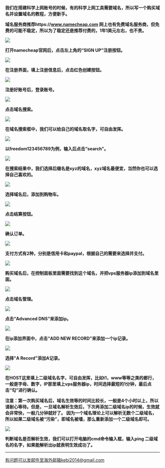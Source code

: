 **我们在搭建科学上网账号的时候，有的科学上网工具需要域名，所以写一个购买域名并设置域名的教程，方便新手。**

**域名服务商推荐https://www.namecheap.com 网上也有免费域名服务商，但免费的可能不稳定，所以为了稳定还是推荐付费的，1年1美元左右，也不贵。**

![](https://cdn.jsdelivr.net/gh/Alvin9999/pac2/namecheap/cheap1.jpg)

**打开namecheap官网后，点击左上角的“SIGN UP”注册按钮。**

![](https://cdn.jsdelivr.net/gh/Alvin9999/pac2/namecheap/cheap2.jpg)

**在注册界面，填上注册信息后，点击红色创建按钮。**

![](https://cdn.jsdelivr.net/gh/Alvin9999/pac2/namecheap/cheap3.jpg)

**注册好账号后，登录账号。**

![](https://cdn.jsdelivr.net/gh/Alvin9999/pac2/namecheap/cheap4.jpg)

**点击域名搜索。**

![](https://cdn.jsdelivr.net/gh/Alvin9999/pac2/namecheap/cheap20.jpg)

**在域名搜索框中，我们可以给自己的域名取名字，可自由发挥。**

![](https://cdn.jsdelivr.net/gh/Alvin9999/pac2/namecheap/cheap6.jpg)

**以freedom123456789为例，输入后点击“search”。**

![](https://cdn.jsdelivr.net/gh/Alvin9999/pac2/namecheap/cheap7.jpg)

**在搜索结果中，我们选择后缀名是xyz的域名，xyz域名最便宜，当然你也可以选择自己喜欢的。**

![](https://cdn.jsdelivr.net/gh/Alvin9999/pac2/namecheap/cheap8.jpg)

**选择域名后，添加到购物车。**

![](https://cdn.jsdelivr.net/gh/Alvin9999/pac2/namecheap/cheap9.jpg)

**点击结算按钮。**

![](https://cdn.jsdelivr.net/gh/Alvin9999/pac2/namecheap/cheap10.jpg)

**确认订单。**

![](https://cdn.jsdelivr.net/gh/Alvin9999/pac2/namecheap/cheap11.jpg)

**支付方式有2种，分别是信用卡和paypal，根据自己的需要来选择并支付。**

![](https://cdn.jsdelivr.net/gh/Alvin9999/pac2/namecheap/cheap12.jpg)

**购买域名后，在控制面板里面需要找到这个域名，并把vps服务器ip添加到域名里面。**

![](https://cdn.jsdelivr.net/gh/Alvin9999/pac2/namecheap/cheap13.jpg)

**点击域名管理。**

![](https://cdn.jsdelivr.net/gh/Alvin9999/pac2/namecheap/cheap14.jpg)

**点击“Advanced DNS”来添加ip。**

![](https://cdn.jsdelivr.net/gh/Alvin9999/pac2/namecheap/cheap15.jpg)

**在ip添加界面中，点击“ADD NEW RECORD”来添加一个ip记录。**

![](https://cdn.jsdelivr.net/gh/Alvin9999/pac2/namecheap/cheap16.jpg)

**选择"A Record"添加A记录。**

![](https://cdn.jsdelivr.net/gh/Alvin9999/pac2/namecheap/cheap17.jpg)

**在HOST这里填上二级域名名字，可自由发挥，比如t1，www等等之类的都行，一般是字母、数字，IP那里填上vps服务器ip，时间选择最短的1分钟，最后点击“勾”进行确认。**

**注意：第一次购买域名后，域名生效等的时间比较长，一般是4个小时以上，所以请耐心等待。但是，一旦域名解析生效后，下次再添加二级域名ip的时候，生效就会非常快，一般几分钟就好了。 因为一个域名理论上可以解析无数个二级域名，所以如果二级域名被“污染”，即域名被墙，那么重新添加一个二级域名即可。**

![](https://cdn.jsdelivr.net/gh/Alvin9999/pac2/namecheap/cheap19.jpg)

**判断域名是否解析生效，我们可以打开电脑的cmd命令输入框，输入ping 二级域名的名字，如果能解析出ip就表明生效成功了。**


***

有问题可以发邮件至海外邮箱kebi2014@gmail.com